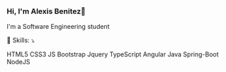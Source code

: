 ### Hi,  I'm Alexis Benitez👋

<!--
**benitezalexis/benitezalexis** is a ✨ _special_ ✨ repository because its `README.md` (this file) appears on your GitHub profile.

Here are some ideas to get you started:

- 🔭 I’m currently working on ...
- 🌱 I’m currently learning ...
- 👯 I’m looking to collaborate on ...
- 🤔 I’m looking for help with ...
- 💬 Ask me about ...
- 📫 How to reach me: ...
- 😄 Pronouns: ...
- ⚡ Fun fact: ...
-->
I'm a  Software Engineering student

🚀 Skills: ⤵️

HTML5 CSS3 JS Bootstrap Jquery TypeScript Angular Java Spring-Boot NodeJS



